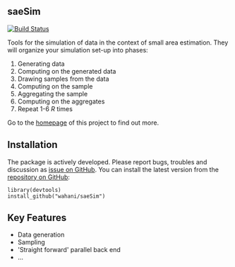## saeSim
[![Build Status](https://travis-ci.org/wahani/saeSim.png?branch=master)](https://travis-ci.org/wahani/saeSim)

Tools for the simulation of data in the context of small area estimation. They will organize your simulation set-up into phases:
  1. Generating data 
  2. Computing on the generated data
  3. Drawing samples from the data
  4. Computing on the sample
  5. Aggregating the sample
  6. Computing on the aggregates
  7. Repeat 1-6 *R* times

Go to the [homepage](http://wahani.github.io/saeSim/) of this project to find out more.

## Installation

The package is actively developed. Please report bugs, troubles and discussion as [issue on GitHub](https://github.com/wahani/saeSim/issues). You can install the latest version from the [repository on GitHub](https://www.github.com/wahani/saeSim):

```
library(devtools)
install_github("wahani/saeSim")
```

## Key Features

- Data generation
- Sampling
- 'Straight forward' parallel back end
- ...
